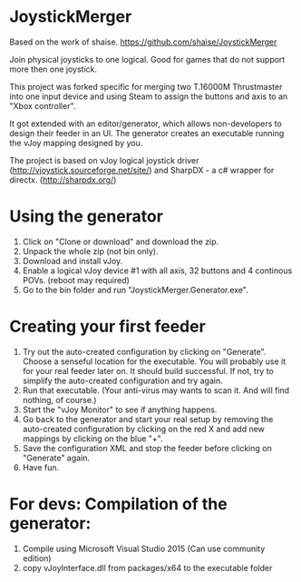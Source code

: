 # JoystickMerger
Based on the work of shaise. https://github.com/shaise/JoystickMerger

Join physical joysticks to one logical. Good for games that do not support more then one joystick.

This project was forked specific for merging two T.16000M Thrustmaster into one input device and using Steam to assign the buttons and axis to an "Xbox controller".

It got extended with an editor/generator, which allows non-developers to design their feeder in an UI.
The generator creates an executable running the vJoy mapping designed by you.

The project is based on vJoy logical joystick driver (http://vjoystick.sourceforge.net/site/) and SharpDX - a c# wrapper for directx. (http://sharpdx.org/)

# Using the generator
1. Click on "Clone or download" and download the zip.
2. Unpack the whole zip (not bin only).
3. Download and install vJoy.
4. Enable a logical vJoy device #1 with all axis, 32 buttons and 4 continous POVs. (reboot may required)
5. Go to the bin folder and run "JoystickMerger.Generator.exe".

# Creating your first feeder
1. Try out the auto-created configuration by clicking on "Generate". Choose a senseful location for the executable. You will probably use it for your real feeder later on. It should build successful. If not, try to simplify the auto-created configuration and try again.
2. Run that executable. (Your anti-virus may wants to scan it. And will find nothing, of course.)
3. Start the "vJoy Monitor" to see if anything happens.
4. Go back to the generator and start your real setup by removing the auto-created configuration by clicking on the red X and add new mappings by clicking on the blue "+".
5. Save the configuration XML and stop the feeder before clicking on "Generate" again.
6. Have fun.


# For devs: Compilation of the generator:
1. Compile using Microsoft Visual Studio 2015 (Can use community edition)
2. copy vJoyInterface.dll from packages/x64 to the executable folder
